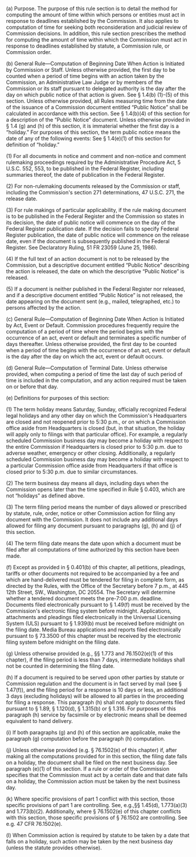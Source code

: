 (a) Purpose. The purpose of this rule section is to detail the method for computing the amount of time within which persons or entities must act in response to deadlines established by the Commission. It also applies to computation of time for seeking both reconsideration and judicial review of Commission decisions. In addition, this rule section prescribes the method for computing the amount of time within which the Commission must act in response to deadlines established by statute, a Commission rule, or Commission order.

(b) General Rule—Computation of Beginning Date When Action is Initiated by Commission or Staff. Unless otherwise provided, the first day to be counted when a period of time begins with an action taken by the Commission, an Administrative Law Judge or by members of the Commission or its staff pursuant to delegated authority is the day after the day on which public notice of that action is given. See § 1.4(b) (1)-(5) of this section. Unless otherwise provided, all Rules measuring time from the date of the issuance of a Commission document entitled “Public Notice” shall be calculated in accordance with this section. See § 1.4(b)(4) of this section for a description of the “Public Notice” document. Unless otherwise provided in § 1.4 (g) and (h) of this section, it is immaterial whether the first day is a “holiday.” For purposes of this section, the term public notice means the date of any of the following events: See § 1.4(e)(1) of this section for definition of “holiday.”

(1) For all documents in notice and comment and non-notice and comment rulemaking proceedings required by the Administrative Procedure Act, 5 U.S.C. 552, 553, to be published in the Federal Register, including summaries thereof, the date of publication in the Federal Register.
                                    
                                    

(2) For non-rulemaking documents released by the Commission or staff, including the Commission's section 271 determinations, 47 U.S.C. 271, the release date.
                                    

(3) For rule makings of particular applicability, if the rule making document is to be published in the Federal Register and the Commission so states in its decision, the date of public notice will commence on the day of the Federal Register publication date. If the decision fails to specify Federal Register publication, the date of public notice will commence on the release date, even if the document is subsequently published in the Federal Register.
                                    See Declaratory Ruling, 51 FR 23059 (June 25, 1986).
                                    

(4) If the full text of an action document is not to be released by the Commission, but a descriptive document entitled “Public Notice” describing the action is released, the date on which the descriptive “Public Notice” is released.
                                    

(5) If a document is neither published in the Federal Register nor released, and if a descriptive document entitled “Public Notice” is not released, the date appearing on the document sent (e.g., mailed, telegraphed, etc.) to persons affected by the action.
                                    

(c) General Rule—Computation of Beginning Date When Action is Initiated by Act, Event or Default. Commission procedures frequently require the computation of a period of time where the period begins with the occurrence of an act, event or default and terminates a specific number of days thereafter. Unless otherwise provided, the first day to be counted when a period of time begins with the occurrence of an act, event or default is the day after the day on which the act, event or default occurs.
                                    

(d) General Rule—Computation of Terminal Date. Unless otherwise provided, when computing a period of time the last day of such period of time is included in the computation, and any action required must be taken on or before that day.
                                    

(e) Definitions for purposes of this section:

(1) The term holiday means Saturday, Sunday, officially recognized Federal legal holidays and any other day on which the Commission's Headquarters are closed and not reopened prior to 5:30 p.m., or on which a Commission office aside from Headquarters is closed (but, in that situation, the holiday will apply only to filings with that particular office). For example, a regularly scheduled Commission business day may become a holiday with respect to the entire Commission if Headquarters is closed prior to 5:30 p.m. due to adverse weather, emergency or other closing. Additionally, a regularly scheduled Commission business day may become a holiday with respect to a particular Commission office aside from Headquarters if that office is closed prior to 5:30 p.m. due to similar circumstances.
                                    

(2) The term business day means all days, including days when the Commission opens later than the time specified in Rule § 0.403, which are not “holidays” as defined above.

(3) The term filing period means the number of days allowed or prescribed by statute, rule, order, notice or other Commission action for filing any document with the Commission. It does not include any additional days allowed for filing any document pursuant to paragraphs (g), (h) and (j) of this section.

(4) The term filing date means the date upon which a document must be filed after all computations of time authorized by this section have been made.

(f) Except as provided in § 0.401(b) of this chapter, all petitions, pleadings, tariffs or other documents not required to be accompanied by a fee and which are hand-delivered must be tendered for filing in complete form, as directed by the Rules, with the Office of the Secretary before 7 p.m., at 445 12th Street, SW., Washington, DC 20554. The Secretary will determine whether a tendered document meets the pre-7:00 p.m. deadline. Documents filed electronically pursuant to § 1.49(f) must be received by the Commission's electronic filing system before midnight. Applications, attachments and pleadings filed electronically in the Universal Licensing System (ULS) pursuant to § 1.939(b) must be received before midnight on the filing date. Media Bureau applications and reports filed electronically pursuant to § 73.3500 of this chapter must be received by the electronic filing system before midnight on the filing date.

(g) Unless otherwise provided (e.g., §§ 1.773 and 76.1502(e)(1) of this chapter), if the filing period is less than 7 days, intermediate holidays shall not be counted in determining the filing date.
                                    

(h) If a document is required to be served upon other parties by statute or Commission regulation and the document is in fact served by mail (see § 1.47(f)), and the filing period for a response is 10 days or less, an additional 3 days (excluding holidays) will be allowed to all parties in the proceeding for filing a response. This paragraph (h) shall not apply to documents filed pursuant to § 1.89, § 1.120(d), § 1.315(b) or § 1.316. For purposes of this paragraph (h) service by facsimile or by electronic means shall be deemed equivalent to hand delivery.
                                    

(i) If both paragraphs (g) and (h) of this section are applicable, make the paragraph (g) computation before the paragraph (h) computation.
                                    

(j) Unless otherwise provided (e.g. § 76.1502(e) of this chapter) if, after making all the computations provided for in this section, the filing date falls on a holiday, the document shall be filed on the next business day. See paragraph (e)(1) of this section. If a rule or order of the Commission specifies that the Commission must act by a certain date and that date falls on a holiday, the Commission action must be taken by the next business day.
                                    

(k) Where specific provisions of part 1 conflict with this section, those specific provisions of part 1 are controlling. See, e.g.,§§ 1.45(d), 1.773(a)(3) and 1.773(b)(2). Additionally, where § 76.1502(e) of this chapter conflicts with this section, those specific provisions of § 76.1502 are controlling. See e.g. 47 CFR 76.1502(e).

(l) When Commission action is required by statute to be taken by a date that falls on a holiday, such action may be taken by the next business day (unless the statute provides otherwise).

